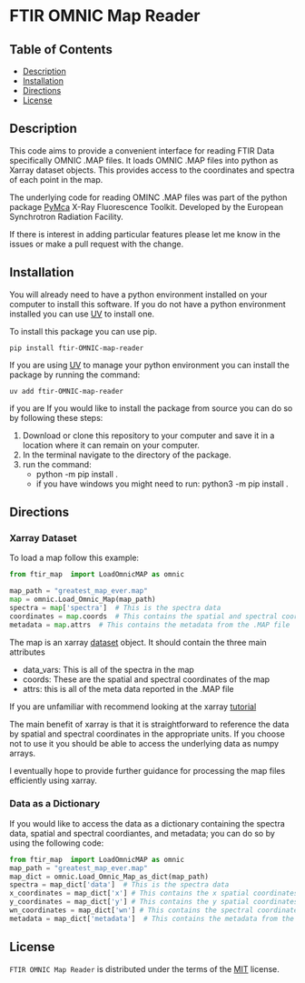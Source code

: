 # FTIR OMNIC Map Reader

## Table of Contents
- [Description](#description)
- [Installation](#installation)
- [Directions](#directions)
- [License](#license)

## Description
This code aims to provide a convenient interface for reading FTIR Data specifically OMNIC .MAP files. It loads OMNIC .MAP files into python as Xarray dataset objects. This provides access to the coordinates and spectra of each point in the map. 

The underlying code for reading OMINC .MAP files was part of the python package [PyMca](https://github.com/vasole/pymca?tab=readme-ov-file) X-Ray Fluorescence Toolkit. Developed by the European Synchrotron Radiation Facility.

If there is interest in adding particular features please let me know in the issues or make a pull request with the change. 

## Installation 
You will already need to have a python environment installed on your computer to install this software. 
If you do not have a python environment installed you can use [UV](https://docs.astral.sh/uv/) to install one.

To install this package you can use pip. 

```console
pip install ftir-OMNIC-map-reader
```

If you are using [UV](https://docs.astral.sh/uv/) to manage your python environment you can install the package by running the command:

```console
uv add ftir-OMNIC-map-reader
```

if you are 
If you would like to install the package from source you can do so by following these steps:
1) Download or clone this repository to your computer and save it in a location where it can remain on your computer. 
2) In the terminal navigate to the directory of the package.
3) run the command:
   - python -m pip install .
   - if you have windows you might need to run: python3 -m pip install .

## Directions

 ### Xarray Dataset
To load a map follow this example: 
 ``` python
 from ftir_map  import LoadOmnicMAP as omnic

 map_path = "greatest_map_ever.map"
 map = omnic.Load_Omnic_Map(map_path)
 spectra = map['spectra']  # This is the spectra data
 coordinates = map.coords  # This contains the spatial and spectral coordinates
 metadata = map.attrs  # This contains the metadata from the .MAP file
 ```
 The map is an xarray [dataset](https://docs.xarray.dev/en/stable/generated/xarray.Dataset.html) object. It should contain the three main attributes
   - data_vars: This is all of the spectra in the map
   - coords: These are the spatial and spectral coordinates of the map
   - attrs: this is all of the meta data reported in the .MAP file
   
   If you are unfamiliar with recommend looking at the xarray [tutorial](https://tutorial.xarray.dev/overview/xarray-in-45-min)
   
   The main benefit of xarray is that it is straightforward to reference the data by spatial and spectral coordinates in the appropriate units. If you choose not to use it you should be able to access the underlying data as numpy arrays. 
   
   I eventually hope to provide further guidance for processing the map files efficiently using xarray. 

 ### Data as a Dictionary
   If you would like to access the data as a dictionary containing the spectra data, spatial and spectral coordiantes, and metadata; you can do so by  using the following code:
   ``` python
   from ftir_map  import LoadOmnicMAP as omnic
   map_path = "greatest_map_ever.map"
   map_dict = omnic.Load_Omnic_Map_as_dict(map_path)
   spectra = map_dict['data']  # This is the spectra data
   x_coordinates = map_dict['x'] # This contains the x spatial coordinates
   y_coordinates = map_dict['y'] # This contains the y spatial coordinates
   wn_coordinates = map_dict['wn'] # This contains the spectral coordinates
   metadata = map_dict['metadata']  # This contains the metadata from the .MAP file
   ```
## License
`FTIR OMNIC Map Reader` is distributed under the terms of the [MIT](https://spdx.org/licenses/MIT.html) license.
